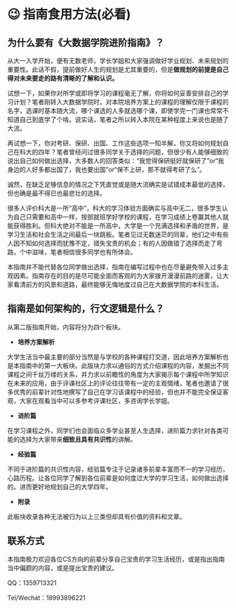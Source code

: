 # 😉 指南食用方法(必看)

## 为什么要有《大数据学院进阶指南》？

从大一入学开始，便有无数老师，学长学姐和大家强调做好学业规划、未来规划的重要性。此话不假，提前做好人生的规划是尤其重要的，但是**做规划的前提是自己得对未来要走的路有清晰的了解和认识。**

试想一下，如果你对所学或即将学习的课程毫无了解，你将如何妥善安排自己的学习计划？笔者刚转入大数据学院时，对本院培养方案上的课程的理解仅限于课程的名字，选课时基本随大流，哪个课选的人多就选哪个课，即使学完一门课也常常不知道自己到底学了个啥。说实话，笔者之所以转入本院在某种程度上来说也是随了大流。

再试想一下，你对考研、保研、出国、工作这些选项一知半解，你又将如何规划自己在科大的四年？笔者曾经问过很多同学关于选择的问题，但很少有人能够细致的说出自己如何做出选择，大多数人的回答类似：“我觉得保研挺好就保研了”or“我身边的人好多都出国了，我也要出国”or“保不上研，那不就得考研了么”。

诚然，在缺乏足够信息的情况之下凭直觉或是随大流确实是试错成本最低的选择，但也确是最不得已也最悲壮的选择。

很多人评价科大是一所“高中”，科大的学习体验方面确实与高中无二，很多学生认为自己只需要和高中一样，按部就班学好学校的课程，在学习成绩上卷赢其他人就能获得胜利。但科大绝对不能是一所高中，大学是一个充满选择和矛盾的世界，是学习生活和社会生活之间最后一块跳板。笔者见过无数迷茫的同辈，他们之中有些人因不知如何选择而犹豫不定，错失宝贵的机会；有的人因做错了选择而走了弯路，个中滋味，笔者相信很多同学也有所体会。

本指南并不能代替各位同学做出选择，指南在编写过程中也在尽量避免带入过多主观因素。指南存在的目的是尽可能全面而客观的为大家拨开漫漫前路的迷雾，让大家看清前方的风景和道路，最终能够无悔地度过自己在大数据学院的本科生活。

## 指南是如何架构的，行文逻辑是什么？

从第二版指南开始，内容将分为四个板块。

* **培养方案解析**

大学生活当中最主要的部分当然是与学校的各种课程打交道，因此培养方案解析也是本指南中的第一大板块。此版块力求以通俗的方式介绍课程的内容，发掘出不同课程之间千丝万缕的关系，并力求以前瞻性的角度为大家揭示每个课程中所学知识在未来的应用，由于评课社区上的评论往往带有一定的主观情绪，笔者也邀请了很多优秀的前辈针对性地撰写了自己在学习该课程中的经验，但也并不能完全保证客观，大家在观看当中可以多参考评课社区，多咨询学长学姐。

* **进阶篇**

在学习课程之外，同学们也会面临众多学业甚至人生选择，进阶篇力求针对各类可能的选择为大家带来**细致且具有共识性**的讲解。

* **经验篇**

不同于进阶篇的共识性内容，经验篇专注于记录诸多前辈丰富而不一的学习经历，心路历程。让各位同学了解到各位前辈是如何度过大学的学习生活，如何做出选择的。进而更好地规划自己的大学四年。

* **附录**

此板块收录各种无法被归为以上三类但却具有价值的资料和文章。

## 联系方式

本指南极力欢迎各位CS方向的前辈分享自己宝贵的学习生活经历，或是指出指南当中偏颇的内容，或是提出宝贵的建议。

QQ：1359713321

Tel/Wechat：18993896221

